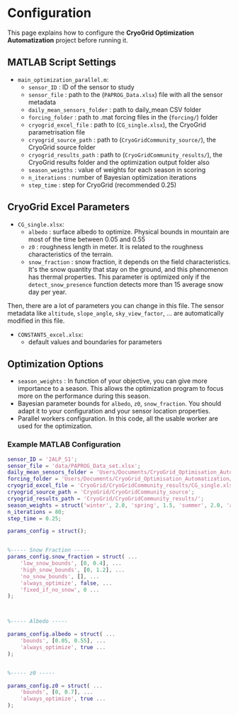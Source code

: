 # Configuration

This page explains how to configure the **CryoGrid Optimization Automatization** project before running it.

## MATLAB Script Settings

- `main_optimization_parallel.m`:
  - `sensor_ID` : ID of the sensor to study
  - `sensor_file` : path to the (`PAPROG_Data.xlsx`) file with all the sensor metadata
  - `daily_mean_sensors_folder` : path to daily_mean CSV folder
  - `forcing_folder` : path to .mat forcing files in the (`forcing/`) folder
  - `cryogrid_excel_file` : path to (`CG_single.xlsx`), the CryoGrid parametrisation file
  - `cryogrid_source_path` : path to (`CryoGridCommunity_source/`), the CryoGrid source folder
  - `cryogrid_results_path` : path to (`CryoGridCommunity_results/`), the CryoGrid results folder
  and the optimization output folder also
  - `season_weigths` : value of weights for each season in scoring
  - `n_iterations` : number of Bayesian optimization iterations
  - `step_time` : step for CryoGrid (recommended 0.25)


## CryoGrid Excel Parameters

- `CG_single.xlsx`:
  - `albedo` : surface albedo to optimize. Physical bounds in mountain are most of the time between 0.05
  and 0.55
  - `z0` : roughness length in meter. 
  It is related to the roughness characteristics of the terrain.
  - `snow_fraction` : snow fraction, it depends on the field characteristics. 
  It's the snow quantity that stay on the ground, and this phenomenon has thermal properties. This 
  parameter is optimized only if the `detect_snow_presence` function detects more than 15 average 
  snow day per year.
  
Then, there are a lot of parameters you can change in this file. The sensor metadata like `altitude`,
`slope_angle`, `sky_view_factor`, ... are automatically modified in this file.

- `CONSTANTS_excel.xlsx`:
  - default values and boundaries for parameters
  

## Optimization Options

- `season_weights` : In function of your objective, you can give more importance to a season. 
This allows the optimization program to focus more on the performance during this season.
- Bayesian parameter bounds for `albedo`, `z0`, `snow_fraction`. 
You should adapt it to your configuration and your sensor location properties.
- Parallel workers configuration. In this code, all the usable worker are used for the optimization.


### Example MATLAB Configuration

```matlab
sensor_ID = '2ALP_S1';
sensor_file = 'data/PAPROG_Data_set.xlsx';
daily_mean_sensors_folder = 'Users/Documents/CryoGrid_Optimisation_Automatization/data/Daily_mean';
forcing_folder = 'Users/Documents/CryoGrid_Optimisation_Automatization/Forcing/Forcing_Data';
cryogrid_excel_file = 'CryoGrid/CryoGridCommunity_results/CG_single.xlsx';
cryogrid_source_path = 'CryoGrid/CryoGridCommunity_source';
cryogrid_results_path = 'CryoGrid/CryoGridCommunity_results/';
season_weights = struct('winter', 2.0, 'spring', 1.5, 'summer', 2.0, 'autumn', 1.0);
n_iterations = 80;
step_time = 0.25;

params_config = struct();


%----- Snow Fraction -----
params_config.snow_fraction = struct( ...
    'low_snow_bounds', [0, 0.4], ...
    'high_snow_bounds', [0, 1.2], ...
    'no_snow_bounds', [], ...
    'always_optimize', false, ...
    'fixed_if_no_snow', 0 ...
);



%----- Albedo -----

params_config.albedo = struct( ...
    'bounds', [0.05, 0.55], ...
    'always_optimize', true ...
);


%----- z0 -----

params_config.z0 = struct( ...
    'bounds', [0, 0.7], ...
    'always_optimize', true ...
);

```






